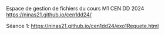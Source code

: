 Espace de gestion de fichiers du cours M1 CEN DD 2024
https://ninas21.github.io/cen1dd24/

Séance 1: https://ninas21.github.io/cen1dd24/exo1Requete.html
